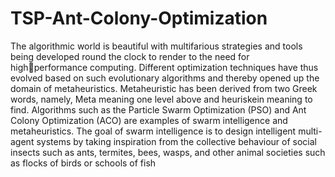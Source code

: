 # TSP-Ant-Colony-Optimization
The algorithmic world is beautiful with multifarious strategies and
tools being developed round the clock to render to the need for highperformance computing. Different optimization techniques have thus
evolved based on such evolutionary algorithms and thereby opened
up the domain of metaheuristics. Metaheuristic has been derived from
two Greek words, namely, Meta meaning one level above and heuriskein
meaning to find. Algorithms such as the Particle Swarm Optimization
(PSO) and Ant Colony Optimization (ACO) are examples of swarm
intelligence and metaheuristics. The goal of swarm intelligence is to
design intelligent multi-agent systems by taking inspiration from the
collective behaviour of social insects such as ants, termites, bees, wasps,
and other animal societies such as flocks of birds or schools of fish
